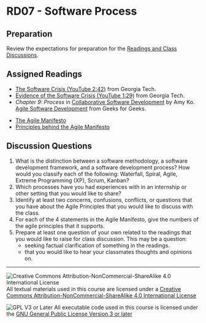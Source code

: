 # RD07 - Software Process

## Preparation

Review the expectations for preparation for the [Readings and Class Discussions](./RD-ReadingsAndDiscussion.md).

## Assigned Readings

- [The Software Crisis (YouTube 2:42)](https://www.youtube.com/watch?v=0b5vp4Z2PKE) from Georgia Tech.
- [Evidence of the Software Crisis (YouTube 1:29)](https://www.youtube.com/watch?v=Cd3TrUK8axU) from Georgia Tech.
- _Chapter 9: Process_ in [Collaborative Software Development](https://faculty.washington.edu/ajko/books/cooperative-software-development/) by Amy Ko.
[Agile Software Development](https://www.geeksforgeeks.org/software-engineering/software-engineering-agile-software-development/#4-core-values-of-agile-software-development) from Geeks for Geeks.
<!--
- [What is Agile](https://www.agilealliance.org/agile101/) from the Agile Alliance.
-->
- [The Agile Manifesto](https://agilemanifesto.org/)
- [Principles behind the Agile Manifesto](https://agilemanifesto.org/principles.html)

## Discussion Questions

1. What is the distinction between a software methodology, a software development framework, and a software development process?  How would you classify each of the following: Waterfall, Spiral, Agile, Extreme Programming (XP), Scrum, Kanban?
2. Which processes have you had experiences with in an internship or other setting that you would like to share?
3. Identify at least two concerns, confusions, conflicts, or questions that you have about the Agile Principles that you would like to discuss with the class.
4. For each of the 4 statements in the Agile Manifesto, give the numbers of the agile principles that it supports.
5. Prepare at least one question of your own related to the readings that you would like to raise for class discussion. This may be a question:
   - seeking factual clarification of something in the readings.
   - that you would like to hear your classmates thoughts and opinions on.

---

![Creative Commons Attribution-NonCommercial-ShareAlike 4.0 International License](https://i.creativecommons.org/l/by-nc-sa/4.0/88x31.png "Creative Commons Attribution-NonCommercial-ShareAlike 4.0 International License") All textual materials used in this course are licensed under a [Creative Commons Attribution-NonCommercial-ShareAlike 4.0 International License](http://creativecommons.org/licenses/by-nc-sa/4.0/)

![GPL V3 or Later](https://www.gnu.org/graphics/gplv3-or-later-sm.png "GPL V3 or later") All executable code used in this course is licensed under the [GNU General Public License Version 3 or later](https://www.gnu.org/licenses/gpl.txt)


